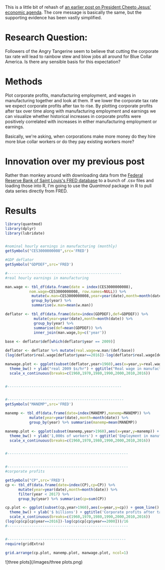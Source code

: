 This is a little bit of rehash of [an earlier post on President Cheeto Jesus' economic agenda](https://aaronmams.github.io/Trump'onomics-101/).  The core message is basically the same, but the supporting evidence has been vastly simplified.

# Research Question:

Followers of the Angry Tangerine seem to believe that cutting the corporate tax rate will lead to rainbow stew and blow jobs all around for Blue Collar America.  Is there any sensible basis for this expectation?

# Methods

Plot corporate profits, manufacturing employment, and wages in manufacturing together and look at them.  If we lower the corporate tax rate we expect corporate profits after tax to rise.  By plotting corporate profits after tax over time along with manufacturing employment and earnings we can visualize whether historical increases in corporate profits were positively correlated with increases in either manufacturing employment or earnings. 

Basically, we're asking, when corporations make more money do they hire more blue collar workers or do they pay existing workers more?

# Innovation over my previous post

Rather than monkey around with downloading data from the [Federal Reserve Bank of Saint Louis's FRED database](https://fred.stlouisfed.org/) to a bunch of .csv files and loading those into R, I'm going to use the *Quantmod* package in R to pull data series directly from FRED.

# Results

```R
library(quantmod)
library(dplyr)
library(lubridate)


#nominal hourly earnings in manufacturing (monthly)
getSymbols("CES3000000008",src='FRED')

#GDP deflator
getSymbols("GDPDEF",src='FRED')

#----------------------------------------------------
#real hourly earnings in manufacturing

man.wage <- tbl_df(data.frame(date = index(CES3000000008), 
           nom.wage=CES3000000008, row.names=NULL)) %>%
            mutate(w.man=CES3000000008,year=year(date),month=month(date)) %>%
            group_by(year) %>% 
            summarise(w.man=mean(w.man)) 

deflator <- tbl_df(data.frame(date=index(GDPDEF),def=GDPDEF)) %>%
             mutate(year=year(date),month=month(date)) %>%
             group_by(year) %>% 
             summarise(def=mean(GDPDEF)) %>%
             inner_join(man.wage,by=c('year'))
  
base <- deflator$def[which(deflator$year == 2009)]

deflator <- deflator %>% mutate(real.wage=w.man/(def/base))
(log(deflator$real.wage[deflator$year==2016])-log(deflator$real.wage[deflator$year==2000]))/16

manwage.plot <- ggplot(subset(deflator,year>1960),aes(x=year,y=real.wage)) + geom_line() +
  theme_bw() + ylab("real 2009 $s/hr") + ggtitle("Real wage in manufacturing") + 
  scale_x_continuous(breaks=c(1960,1970,1980,1990,2000,2010,2016))


#----------------------------------------------------


#-----------------------------------------------------
getSymbols("MANEMP",src='FRED')

manemp <- tbl_df(data.frame(date=index(MANEMP),manemp=MANEMP)) %>% 
           mutate(year=year(date),month=month(date)) %>%
           group_by(year) %>% summarise(manemp=mean(MANEMP))

manemp.plot <- ggplot(subset(manemp,year>1960),aes(x=year,y=manemp)) + geom_line() + 
  theme_bw() + ylab('1,000s of workers') + ggtitle('Employment in manufacturing') +
  scale_x_continuous(breaks=c(1960,1970,1980,1990,2000,2010,2016))


#-------------------------------------------------------


#-------------------------------------------------------
#corporate profits

getSymbols("CP",src='FRED')
cp <- tbl_df(data.frame(date=index(CP),cp=CP)) %>%
      mutate(year=year(date),month=month(date)) %>%
      filter(year < 2017) %>%
      group_by(year) %>% summarise(cp=sum(CP))

cp.plot <- ggplot(subset(cp,year>1960),aes(x=year,y=cp)) + geom_line() + 
  theme_bw() + ylab('$ billions') + ggtitle('Corporate profits after tax') + 
  scale_x_continuous(breaks=c(1960,1970,1980,1990,2000,2010,2016))
(log(cp$cp[cp$year==2016])-log(cp$cp[cp$year==2000]))/16
#-------------------------------------------------------


#------------------------------------------------------
require(gridExtra)

grid.arrange(cp.plot, manemp.plot, manwage.plot, ncol=1)

```

![three plots](/images/three plots.png)
